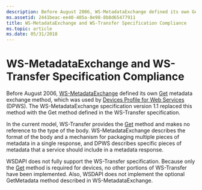 ```yaml
---
description: Before August 2006, WS-MetadataExchange defined its own Get metadata exchange method, which was used by Devices Profile for Web Services (DPWS).
ms.assetid: 2441beac-ee40-405a-8e98-8b8d65477911
title: WS-MetadataExchange and WS-Transfer Specification Compliance
ms.topic: article
ms.date: 05/31/2018
---
```


# WS-MetadataExchange and WS-Transfer Specification Compliance

Before August 2006, [WS-MetadataExchange](https://schemas.xmlsoap.org/ws/2004/09/mex/) defined its own [Get](get--metadata-exchange--http-request-and-message.md) metadata exchange method, which was used by [Devices Profile for Web Services](https://specs.xmlsoap.org/ws/2006/02/devprof/) (DPWS). The WS-MetadataExchange specification version 1.1 replaced this method with the Get method defined in the WS-Transfer specification.

In the current model, WS-Transfer provides the [Get](get--metadata-exchange--http-request-and-message.md) method and makes no reference to the type of the body. WS-MetadataExchange describes the format of the body and a mechanism for packaging multiple pieces of metadata in a single response, and DPWS describes specific pieces of metadata that a service should include in a metadata response.

WSDAPI does not fully support the WS-Transfer specification. Because only the [Get](get--metadata-exchange--http-request-and-message.md) method is required for devices, no other portions of WS-Transfer have been implemented. Also, WSDAPI does not implement the optional GetMetadata method described in WS-MetadataExchange.

 

 



